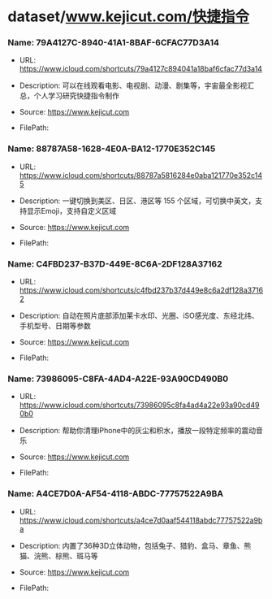 # dataset/www.kejicut.com/快捷指令

### Name: 79A4127C-8940-41A1-8BAF-6CFAC77D3A14

- URL: https://www.icloud.com/shortcuts/79a4127c894041a18baf6cfac77d3a14

- Description: 可以在线观看电影、电视剧、动漫、剧集等，宇宙最全影视汇总，个人学习研究快捷指令制作

- Source: https://www.kejicut.com

- FilePath: 

### Name: 88787A58-1628-4E0A-BA12-1770E352C145

- URL: https://www.icloud.com/shortcuts/88787a5816284e0aba121770e352c145

- Description: 一键切换到美区、日区、港区等 155 个区域，可切换中英文，支持显示Emoji，支持自定义区域

- Source: https://www.kejicut.com

- FilePath: 

### Name: C4FBD237-B37D-449E-8C6A-2DF128A37162

- URL: https://www.icloud.com/shortcuts/c4fbd237b37d449e8c6a2df128a37162

- Description: 自动在照片底部添加莱卡水印、光圈、iSO感光度、东经北纬、手机型号、日期等参数

- Source: https://www.kejicut.com

- FilePath: 

### Name: 73986095-C8FA-4AD4-A22E-93A90CD490B0

- URL: https://www.icloud.com/shortcuts/73986095c8fa4ad4a22e93a90cd490b0

- Description: 帮助你清理iPhone中的灰尘和积水，播放一段特定频率的震动音乐

- Source: https://www.kejicut.com

- FilePath: 

### Name: A4CE7D0A-AF54-4118-ABDC-77757522A9BA

- URL: https://www.icloud.com/shortcuts/a4ce7d0aaf544118abdc77757522a9ba

- Description: 内置了36种3D立体动物，包括兔子、猎豹、盒马、章鱼、熊猫、浣熊、棕熊、斑马等

- Source: https://www.kejicut.com

- FilePath: 

